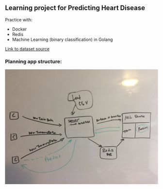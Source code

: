 ## Learning project for Predicting Heart Disease

Practice with:
* Docker
* Redis
* Machine Learning (binary classification) in Golang

[Link to dataset source](https://www.kaggle.com/ronitf/heart-disease-uci)

### Planning app structure:
![alt text](./whiteboarding.JPG)
